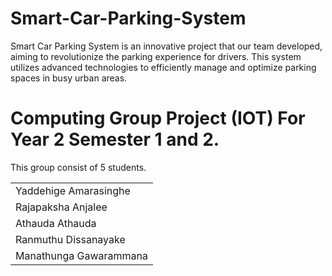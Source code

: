 # Smart-Car-Parking-System
Smart Car Parking System is an innovative project that our team developed, aiming to revolutionize the parking experience for drivers. 
This system utilizes advanced technologies to efficiently manage and optimize parking spaces in busy urban areas.

# Computing Group Project (IOT) For Year 2 Semester 1 and 2.
This group consist of 5 students.

<table>
  <tr>
    <td>
Yaddehige Amarasinghe
      </td>
        </tr>
<tr>
  <td>
Rajapaksha Anjalee
    </td>
  </tr>
  <tr>
  <td>
Athauda Athauda
    </td>
  </tr>
  <tr>
  <td>
Ranmuthu Dissanayake
    </td>
  </tr>
  <tr>
  <td>
Manathunga Gawarammana
    </td>
  </tr>

